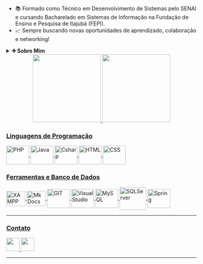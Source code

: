 <div>
    <ul dir="auto">
        <li>📚 Formado como Técnico em Desenvolvimento de Sistemas pelo SENAI e cursando Bacharelado em Sistemas de Informação na Fundação de Ensino e Pesquisa de Itajubá (FEPI).</li>
        <li>📈 Sempre buscando novas oportunidades de aprendizado, colaboração e networking!</li>
    </ul>
    <details close>
        <summary><strong>➕ Sobre Mim</strong></summary><br>
        <ul dir="auto">
            <li>💽 Sou apaixonado por tecnologia desde que me conheço por gente, sempre fascinado pelas diversas possibilidades de criação que ela oferecia, seja para auxiliar em alguma atividade mundana ou até na gestão de algo mais complexo.</li>
            <li>🛠️ Vamos juntos impulsionar a inovação e criar um futuro digital brilhante!</li>
        </ul>
    </details>
</div>


<div align="center">
    <a href="https://github.com/Joao0liver">
    <img height="180em" src="https://github-readme-stats.vercel.app/api?username=Joao0liver&show_icons=true&show=prs_merged&theme=great-gatsby&include_all_commits=true&count_private=true&rank_icon=github&hide_border=true"/>
    <img height="180em" src="https://github-readme-stats.vercel.app/api/top-langs/?username=Joao0liver&layout=donut&theme=great-gatsby&hide_border=true" />
</div>

<div style="display1; inline_block">
    <h3>Linguagens de Programação</h3>
    <div>
        <img align="center" alt="PHP" height="50" width="60" src="https://cdn.jsdelivr.net/gh/devicons/devicon@latest/icons/php/php-original.svg" />
        <img align="center" alt="Java" height="50" width="60" src="https://cdn.jsdelivr.net/gh/devicons/devicon@latest/icons/java/java-original.svg" />
        <img align="center" alt="Csharp"  height="50" width="60" src="https://cdn.jsdelivr.net/gh/devicons/devicon@latest/icons/csharp/csharp-original.svg" />
        <img align="center" alt="HTML" height="50" width="60" src="https://cdn.jsdelivr.net/gh/devicons/devicon@latest/icons/html5/html5-original.svg" />
        <img align="center" alt="CSS" height="50" width="60" src="https://cdn.jsdelivr.net/gh/devicons/devicon@latest/icons/css3/css3-original.svg" />
    </div>        
          
  <h3>Ferramentas e Banco de Dados</h3>
  <div>
      <img align="center" alt="XAMPP" height="40" width="50" src="https://cdn.simpleicons.org/xampp" />
      <img align="center" alt="MkDocs" height="40" width="50" src="https://cdn.simpleicons.org/materialformkdocs" />
      <img align="center" alt="GIT" height="50" width="60" src="https://cdn.jsdelivr.net/gh/devicons/devicon@latest/icons/git/git-original.svg" />
      <img align="center" alt="VisualStudio" height="50" width="60" src="https://cdn.jsdelivr.net/gh/devicons/devicon@latest/icons/visualstudio/visualstudio-original.svg" />
      <img align="center" alt="MySQL" height="50" width="60" src="https://cdn.jsdelivr.net/gh/devicons/devicon@latest/icons/mysql/mysql-original-wordmark.svg" />
      <img align="center" alt="SQLServer" height="60" width="70" src="https://cdn.jsdelivr.net/gh/devicons/devicon@latest/icons/microsoftsqlserver/microsoftsqlserver-plain-wordmark.svg" />
      <img align="center" alt="Spring" height="50" width="60" src="https://cdn.jsdelivr.net/gh/devicons/devicon@latest/icons/spring/spring-original-wordmark.svg" />
  </div>

<hr>
  
  <h3>Contato</h3>

  <a href="https://www.linkedin.com/in/joaoaugoliveira" target="_blank">
    <img src="https://img.shields.io/static/v1?message=LinkedIn&logo=linkedin&label=&color=0077B5&logoColor=white&labelColor=&style=for-the-badge" height="35">
  </a>
  <a href="mailto:joaoolv.profissional@gmail.com" target="_blank">
    <img src="https://img.shields.io/badge/Gmail-D14836?style=for-the-badge&logo=gmail&logoColor=white" height="35">
  </a>

<hr>

<!--
**Joao0liver/Joao0liver** is a ✨ _special_ ✨ repository because its `README.md` (this file) appears on your GitHub profile.

Here are some ideas to get you started:

- 🔭 I’m currently working on ...
- 🌱 I’m currently learning ...
- 👯 I’m looking to collaborate on ...
- 🤔 I’m looking for help with ...
- 💬 Ask me about ...
- 📫 How to reach me: ...
- 😄 Pronouns: ...
- ⚡ Fun fact: ...
-->
